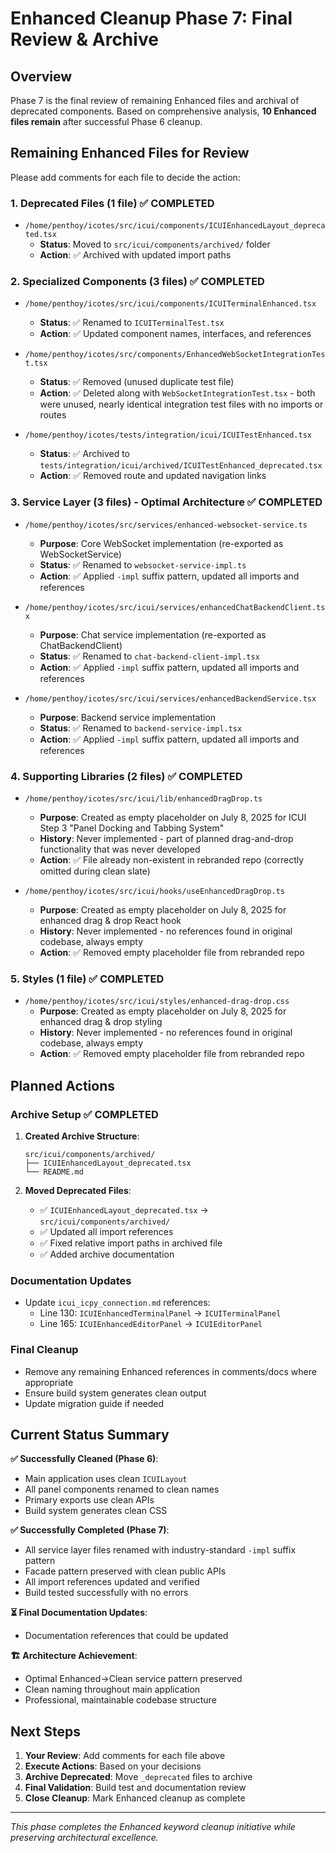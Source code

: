 # Enhanced Cleanup Phase 7: Final Review & Archive

## Overview
Phase 7 is the final review of remaining Enhanced files and archival of deprecated components. Based on comprehensive analysis, **10 Enhanced files remain** after successful Phase 6 cleanup.

## Remaining Enhanced Files for Review

Please add comments for each file to decide the action:

### 1. Deprecated Files (1 file) ✅ COMPLETED
- `/home/penthoy/icotes/src/icui/components/ICUIEnhancedLayout_deprecated.tsx`
  - **Status**: Moved to `src/icui/components/archived/` folder
  - **Action**: ✅ Archived with updated import paths

### 2. Specialized Components (3 files) ✅ COMPLETED
- `/home/penthoy/icotes/src/icui/components/ICUITerminalEnhanced.tsx`
  - **Status**: ✅ Renamed to `ICUITerminalTest.tsx`
  - **Action**: ✅ Updated component names, interfaces, and references

- `/home/penthoy/icotes/src/components/EnhancedWebSocketIntegrationTest.tsx`
  - **Status**: ✅ Removed (unused duplicate test file)
  - **Action**: ✅ Deleted along with `WebSocketIntegrationTest.tsx` - both were unused, nearly identical integration test files with no imports or routes

- `/home/penthoy/icotes/tests/integration/icui/ICUITestEnhanced.tsx`
  - **Status**: ✅ Archived to `tests/integration/icui/archived/ICUITestEnhanced_deprecated.tsx`
  - **Action**: ✅ Removed route and updated navigation links

### 3. Service Layer (3 files) - Optimal Architecture ✅ COMPLETED
- `/home/penthoy/icotes/src/services/enhanced-websocket-service.ts`
  - **Purpose**: Core WebSocket implementation (re-exported as WebSocketService)
  - **Status**: ✅ Renamed to `websocket-service-impl.ts`
  - **Action**: ✅ Applied `-impl` suffix pattern, updated all imports and references

- `/home/penthoy/icotes/src/icui/services/enhancedChatBackendClient.tsx`
  - **Purpose**: Chat service implementation (re-exported as ChatBackendClient)  
  - **Status**: ✅ Renamed to `chat-backend-client-impl.tsx`
  - **Action**: ✅ Applied `-impl` suffix pattern, updated all imports and references

- `/home/penthoy/icotes/src/icui/services/enhancedBackendService.tsx`
  - **Purpose**: Backend service implementation
  - **Status**: ✅ Renamed to `backend-service-impl.tsx`
  - **Action**: ✅ Applied `-impl` suffix pattern, updated all imports and references

### 4. Supporting Libraries (2 files) ✅ COMPLETED
- `/home/penthoy/icotes/src/icui/lib/enhancedDragDrop.ts`
  - **Purpose**: Created as empty placeholder on July 8, 2025 for ICUI Step 3 "Panel Docking and Tabbing System"
  - **History**: Never implemented - part of planned drag-and-drop functionality that was never developed
  - **Action**: ✅ File already non-existent in rebranded repo (correctly omitted during clean slate)

- `/home/penthoy/icotes/src/icui/hooks/useEnhancedDragDrop.ts`
  - **Purpose**: Created as empty placeholder on July 8, 2025 for enhanced drag & drop React hook
  - **History**: Never implemented - no references found in original codebase, always empty
  - **Action**: ✅ Removed empty placeholder file from rebranded repo

### 5. Styles (1 file) ✅ COMPLETED
- `/home/penthoy/icotes/src/icui/styles/enhanced-drag-drop.css`
  - **Purpose**: Created as empty placeholder on July 8, 2025 for enhanced drag & drop styling
  - **History**: Never implemented - no references found in original codebase, always empty
  - **Action**: ✅ Removed empty placeholder file from rebranded repo

## Planned Actions

### Archive Setup ✅ COMPLETED
1. **Created Archive Structure**:
   ```
   src/icui/components/archived/
   ├── ICUIEnhancedLayout_deprecated.tsx
   └── README.md
   ```

2. **Moved Deprecated Files**:
   - ✅ `ICUIEnhancedLayout_deprecated.tsx` → `src/icui/components/archived/`
   - ✅ Updated all import references 
   - ✅ Fixed relative import paths in archived file
   - ✅ Added archive documentation

### Documentation Updates
- Update `icui_icpy_connection.md` references:
  - Line 130: `ICUIEnhancedTerminalPanel` → `ICUITerminalPanel`
  - Line 165: `ICUIEnhancedEditorPanel` → `ICUIEditorPanel`

### Final Cleanup
- Remove any remaining Enhanced references in comments/docs where appropriate
- Ensure build system generates clean output
- Update migration guide if needed

## Current Status Summary

**✅ Successfully Cleaned (Phase 6)**:
- Main application uses clean `ICUILayout`
- All panel components renamed to clean names
- Primary exports use clean APIs
- Build system generates clean CSS

**✅ Successfully Completed (Phase 7)**:
- All service layer files renamed with industry-standard `-impl` suffix pattern
- Facade pattern preserved with clean public APIs
- All import references updated and verified
- Build tested successfully with no errors

**⏳ Final Documentation Updates**:
- Documentation references that could be updated

**🏗️ Architecture Achievement**:
- Optimal Enhanced→Clean service pattern preserved
- Clean naming throughout main application
- Professional, maintainable codebase structure

## Next Steps
1. **Your Review**: Add comments for each file above
2. **Execute Actions**: Based on your decisions
3. **Archive Deprecated**: Move `_deprecated` files to archive
4. **Final Validation**: Build test and documentation review
5. **Close Cleanup**: Mark Enhanced cleanup as complete

---
*This phase completes the Enhanced keyword cleanup initiative while preserving architectural excellence.*
